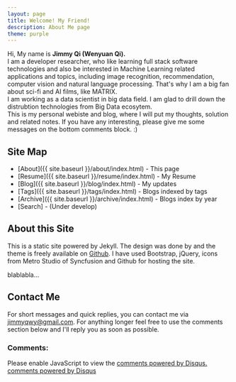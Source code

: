 ```yaml
---
layout: page
title: Welcome! My Friend!
description: About Me page
theme: purple
---
```


Hi, My name is **Jimmy Qi (Wenyuan Qi).**   
I am a developer  researcher, who like learning full stack software technologies and also be interested in Machine Learning related applications and topics, including image recognition, recommendation, computer vision and natural language processing.  That's why I am a big fan about sci-fi and AI films, like MATRIX.  
I am working as a data scientist in big data field.  I am glad to drill down the distrubtion technologies from Big Data ecosytem.  
This is my personal webiste and blog, where I will put my thoughts, solution and related notes.  If you have any interesting, please give me some messages on the bottom comments block. :)   

## Site Map

* [About]({{ site.baseurl }}/about/index.html) - This page
* [Resume]({{ site.baseurl }}/resume/index.html) - My Resume
* [Blog]({{ site.baseurl }}/blog/index.html) - My updates
* [Tags]({{ site.baseurl }}/tags/index.html) - Blogs indexed by tags
* [Archive]({{ site.baseurl }}/archive/index.html) - Blogs index by year
* [Search] - (Under develop)

## About this Site

This is a static site powered by Jekyll. The design was done by  and the theme is freely available on [Github](https://github.com/olakara/JekyllMetro). I have used Bootstrap, jQuery, icons from Metro Studio of Syncfusion and Github for hosting the site.

blablabla...

## Contact Me

For short messages and quick replies, you can contact me via jimmyqwy@gmail.com.  For anything longer feel free to use the comments section below and I'll reply you as soon as possible.

### Comments:

<div id="disqus_thread"></div>
<script type="text/javascript">
  /* * * CONFIGURATION VARIABLES: EDIT BEFORE PASTING INTO YOUR WEBPAGE * * */
  var disqus_shortname = '{{site.disqushandler}}';

  /* * * DON'T EDIT BELOW THIS LINE * * */
  (function() {
      var dsq = document.createElement('script'); dsq.type = 'text/javascript'; dsq.async = true;
      dsq.src = '//' + disqus_shortname + '.disqus.com/embed.js';
      (document.getElementsByTagName('head')[0] || document.getElementsByTagName('body')[0]).appendChild(dsq);
  })();
</script>
<noscript>Please enable JavaScript to view the <a href="http://disqus.com/?ref_noscript">comments powered by Disqus.</a></noscript>
<a href="http://disqus.com" class="dsq-brlink">comments powered by <span class="logo-disqus">Disqus</span></a>
